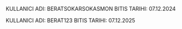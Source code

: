 KULLANICI ADI: BERATSOKARSOKASMON
BITIS TARIHI: 07.12.2024

KULLANICI ADI: BERAT123
BITIS TARIHI: 07.12.2025
